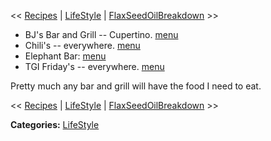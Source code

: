 <div id="wikitext">

<span class="trail"> <span class="wikitrail">\<\<
[Recipes](http://wiki.tamouse.org?n=Recipes.HomePage?action=print) |
<span
class="wikiword">[LifeStyle](http://wiki.tamouse.org?n=Main.LifeStyle?action=print)</span>
| <span
class="wikiword">[FlaxSeedOilBreakdown](http://wiki.tamouse.org?n=Main.FlaxSeedOilBreakdown?action=print)</span> \>\></span></span>

<div class="vspace">

</div>

-   BJ's Bar and Grill -- Cupertino.
    [menu](http://www.bjsbrewhouse.com/restaurants_page/Fax_Menus/FAX_425.pdf)
-   Chili's -- everywhere.
    [menu](http://www.chilis.com/menu/default.asp?Unit_ID=001%2E005%2E0008&tierID=10&menuType=Dine+In&menu=1)
-   Elephant Bar:
    [menu](http://www.elephantbar.com/photo.asp?name=Our%20Menu%20Is%20Unforgettable&file=menumain_mix_bg.jpg&menu=true)
-   TGI Friday's -- everywhere. [menu](http://www.tgifridays.com/menu/)

Pretty much any bar and grill will have the food I need to eat.

<span class="trail"> <span class="wikitrail">\<\<
[Recipes](http://wiki.tamouse.org?n=Recipes.HomePage?action=print) |
<span
class="wikiword">[LifeStyle](http://wiki.tamouse.org?n=Main.LifeStyle?action=print)</span>
| <span
class="wikiword">[FlaxSeedOilBreakdown](http://wiki.tamouse.org?n=Main.FlaxSeedOilBreakdown?action=print)</span> \>\></span></span>

<span class="frame lfloat"> **Categories:**
[LifeStyle](http://wiki.tamouse.org?n=Category.LifeStyle)</span>

</div>
